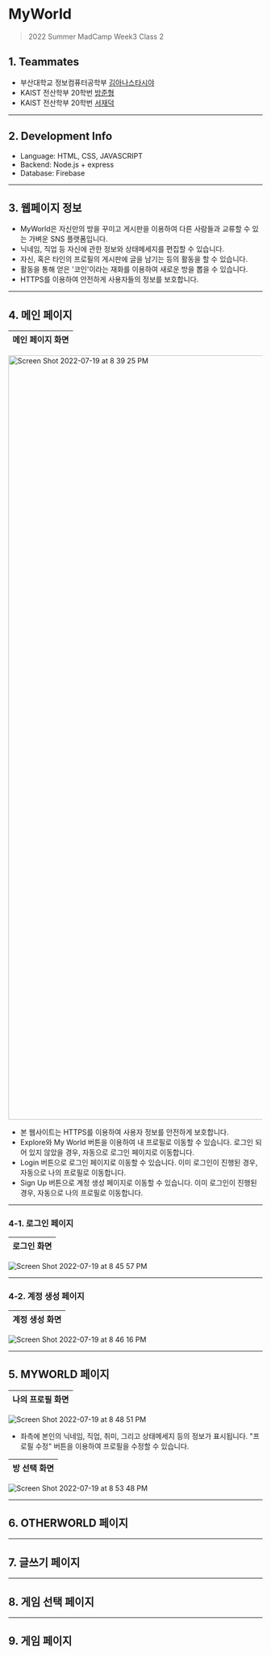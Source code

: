 # MyWorld
> 2022 Summer MadCamp Week3 Class 2

## 1. Teammates ##

* 부산대학교 정보컴퓨터공학부 [김아나스타시야](https://github.com/anista13)
* KAIST 전산학부 20학번 [방준형](https://github.com/jazzdosa)
* KAIST 전산학부 20학번 [서재덕](https://github.com/losif63)

***

## 2. Development Info ##

* Language: HTML, CSS, JAVASCRIPT
* Backend: Node.js + express
* Database: Firebase

***

## 3. 웹페이지 정보 ##

* MyWorld은 자신만의 방을 꾸미고 게시판을 이용하여 다른 사람들과 교류할 수 있는 가벼운 SNS 플랫폼입니다.
* 닉네임, 직업 등 자신에 관한 정보와 상태메세지를 편집할 수 있습니다.
* 자신, 혹은 타인의 프로필의 게시판에 글을 남기는 등의 활동을 할 수 있습니다.
* 활동을 통해 얻은 '코인'이라는 재화를 이용하여 새로운 방을 뽑을 수 있습니다.
* HTTPS를 이용하여 안전하게 사용자들의 정보를 보호합니다.

***

## 4. 메인 페이지 ##

메인 페이지 화면               |
:-------------------------:|
<img width="1511" alt="Screen Shot 2022-07-19 at 8 39 25 PM" src="https://user-images.githubusercontent.com/77673334/179741748-55c3ab1b-b658-44d7-a294-3bda9c665450.png">

* 본 웹사이트는 HTTPS를 이용하여 사용자 정보를 안전하게 보호합니다.
* Explore와 My World 버튼을 이용하여 내 프로필로 이동할 수 있습니다. 로그인 되어 있지 않았을 경우, 자동으로 로그인 페이지로 이동합니다.
* Login 버튼으로 로그인 페이지로 이동할 수 있습니다. 이미 로그인이 진행된 경우, 자동으로 나의 프로필로 이동합니다.
* Sign Up 버튼으로 계정 생성 페이지로 이동할 수 있습니다. 이미 로그인이 진행된 경우, 자동으로 나의 프로필로 이동합니다.


*** 

### 4-1. 로그인 페이지 ###

로그인 화면               |
:-------------------------:|
![Screen Shot 2022-07-19 at 8 45 57 PM](https://user-images.githubusercontent.com/77673334/179742655-05b89ebe-9ddb-4e6f-a274-27902db75339.png)
***

### 4-2. 계정 생성 페이지 ###

계정 생성 화면               |
:-------------------------:|
![Screen Shot 2022-07-19 at 8 46 16 PM](https://user-images.githubusercontent.com/77673334/179742661-4f11dca1-c492-4efe-8092-29f08a7958a7.png)

***

## 5. MYWORLD 페이지 ##

나의 프로필 화면               |
:-------------------------:|
![Screen Shot 2022-07-19 at 8 48 51 PM](https://user-images.githubusercontent.com/77673334/179743111-feb4d3f5-3ca3-42c1-806d-8ca5050c3ae5.png)

* 좌측에 본인의 닉네임, 직업, 취미, 그리고 상태메세지 등의 정보가 표시됩니다. "프로필 수정" 버튼을 이용하여 프로필을 수정할 수 있습니다.


방 선택 화면               |
:-------------------------:|
![Screen Shot 2022-07-19 at 8 53 48 PM](https://user-images.githubusercontent.com/77673334/179743974-fca1e344-983d-4e20-89ec-2a746126aae9.png)

***
## 6. OTHERWORLD 페이지 ##



***
## 7. 글쓰기 페이지 ##


***
## 8. 게임 선택 페이지 ##


***
## 9. 게임 페이지 ##